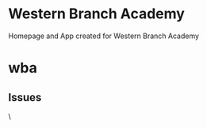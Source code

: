 Western Branch Academy
======================

Homepage and App created for Western Branch Academy


# wba



## Issues


\